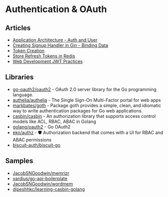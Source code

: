 # Authentication & OAuth

## Articles
- [Application Architecture - Auth and User](https://dev.to/jacobsngoodwin/03-application-architecture-5jk)
- [Creating Signup Handler in Gin - Binding Data](https://dev.to/jacobsngoodwin/creating-signup-handler-in-gin-binding-data-3kb5)
- [Token Creation](https://dev.to/jacobsngoodwin/09-token-creation-gjh)
- [Store Refresh Tokens in Redis](https://dev.to/jacobsngoodwin/12-store-refresh-tokens-in-redis-1k5d)
- [Web Development JWT Practices](https://dev.to/baize1998/web-development-jwt-practices-59cn)
## Libraries
- [go-oauth2/oauth2](https://github.com/go-oauth2/oauth2) - OAuth 2.0 server library for the Go programming language.
- [authelia/authelia](https://github.com/authelia/authelia) - The Single Sign-On Multi-Factor portal for web apps
- [markbates/goth](https://github.com/markbates/goth) - Package goth provides a simple, clean, and idiomatic way to write authentication packages for Go web applications.
- [casbin/casbin](https://github.com/casbin/casbin) - An authorization library that supports access control models like ACL, RBAC, ABAC in Golang
- [golang/oauth2](https://github.com/golang/oauth2) - Go OAuth2
- [eko/authz](https://github.com/eko/authz) - 🛡️ Authorization backend that comes with a UI for RBAC and ABAC permissions
- [biscuit-auth/biscuit-go](https://github.com/biscuit-auth/biscuit-go)

## Samples
- [JacobSNGoodwin/memrizr](https://github.com/JacobSNGoodwin/memrizr) 
- [vardius/go-api-boilerplate](https://github.com/vardius/go-api-boilerplate)
- [JacobSNGoodwin/wordmem](https://github.com/JacobSNGoodwin/wordmem)
- [dipeshhkc/learning-casbin-golang](https://github.com/dipeshhkc/learning-casbin-golang)